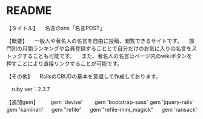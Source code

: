 # README

【タイトル】
　名言のsns「名言POST」

【概要】
　一般人や著名人の名言を自由に投稿、閲覧できるサイトです。
　部門別の月間ランキングや会員登録することとで自分だけのお気に入りの名言をストックすることも可能です。
　また、著名人の名言はページ内のwikiボタンを押すことにより直接リンクすることが可能です。

【その他】
　RailsのCRUDの基本を意識して作成しております。
 
　ruby ver：2.3.7

【追加gem】
　　gem 'devise'
　　gem 'bootstrap-sass'
   gem 'jquery-rails'
   gem 'kaminari'
　 gem "refile"
　 gem "refile-mini_magick"
　 gem 'ransack'
